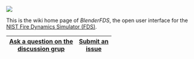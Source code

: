 ![](images/logo.png)

This is the wiki home page of *BlenderFDS*, the open user interface for
the [NIST Fire Dynamics Simulator (FDS)](https://pages.nist.gov/fds-smv/).

| [Ask a question on the <br>discussion grup](https://groups.google.com/g/blenderfds) | [Submit an <br>issue](https://github.com/firetools/blenderfds/issues) |
| :---: | :---: |

